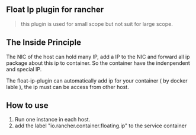 ## Float Ip plugin for rancher

> this plugin is used for small scope but not suit for large scope.

## The Inside Principle

The NIC of the host can hold many IP, add a IP to the NIC and forward all ip package about this ip to container. So the container have the indenpendent and special IP.

The float-ip-plugin can automatically add ip for your container ( by docker lable ), the ip must can be access from other host.

## How to use 

1. Run one instance in each host.
2. add the label "io.rancher.container.floating.ip" to the service container




